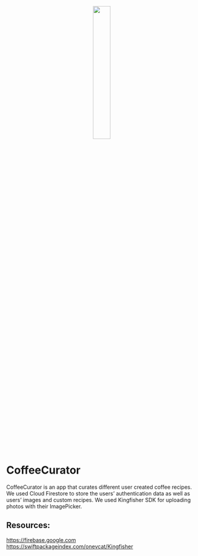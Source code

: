 <p align="center">
<img src ="https://user-images.githubusercontent.com/104851148/184940925-d7ef2cdb-5690-4fe4-894a-f4108dbb1bdc.gif" width="30%" height="30%"/>
</p>

# CoffeeCurator

CoffeeCurator is an app that curates different user created coffee recipes. We used Cloud Firestore to store the users’ authentication data as well as users’ images and custom recipes. We used Kingfisher SDK for uploading photos with their ImagePicker. 


## Resources:

https://firebase.google.com
https://swiftpackageindex.com/onevcat/Kingfisher
